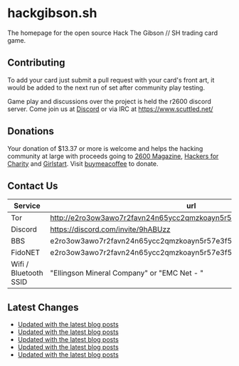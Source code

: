 # hackgibson.sh
The homepage for the open source Hack The Gibson // SH trading card game.


## Contributing

To add your card just submit a pull request with your card's front art, it would be added to the next run of set after community play testing.

Game play and discussions over the project is held the r2600 discord server. Come join us at [Discord](https://discord.com/invite/9hABUzz) or via IRC at https://www.scuttled.net/


## Donations

Your donation of $13.37 or more is welcome and helps the hacking community at large with proceeds going to [2600 Magazine](https://2600.com/), [Hackers for Charity](https://hackersforcharity.org) and [Girlstart](https://girlstart.org).  Visit [buymeacoffee](https://www.buymeacoffee.com/hackgibson.sh) to donate.


## Contact Us

Service | url
-|-
Tor | http://e2ro3ow3awo7r2favn24n65ycc2qmzkoayn5r57e3f56nvjwdcgg32ad.onion
Discord | https://discord.com/invite/9hABUzz
BBS | e2ro3ow3awo7r2favn24n65ycc2qmzkoayn5r57e3f56nvjwdcgg32ad.onion:23
FidoNET | e2ro3ow3awo7r2favn24n65ycc2qmzkoayn5r57e3f56nvjwdcgg32ad.onion:24554
Wifi / Bluetooth SSID | "Ellingson Mineral Company" or "EMC Net - <fidonet address>"

## Latest Changes
<!-- BLOG-POST-LIST:START -->
- [Updated with the latest blog posts](https://github.com/DFW2600/hackgibson.sh/commit/4769665eb9bc25f221a119661910d9d4d4b18750)
- [Updated with the latest blog posts](https://github.com/DFW2600/hackgibson.sh/commit/ed5e1236c7f96e3c612bb4582fe69126aefad87a)
- [Updated with the latest blog posts](https://github.com/DFW2600/hackgibson.sh/commit/80ea0679481b3c6502fbbbbfbfc7f5c99b26987f)
- [Updated with the latest blog posts](https://github.com/DFW2600/hackgibson.sh/commit/9d8f3aa1dc04f18e0ed0d3248e5cfbe45b8a7529)
- [Updated with the latest blog posts](https://github.com/DFW2600/hackgibson.sh/commit/0aec7963fb16c9528bf301f11c9ac644fd4676cf)
<!-- BLOG-POST-LIST:END -->
